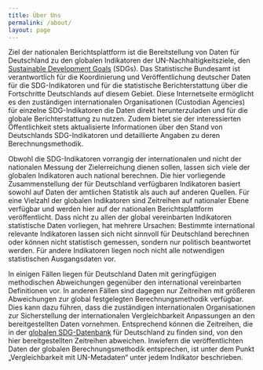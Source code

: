 ```yaml
---
title: Über Uns
permalink: /about/
layout: page
---
```


Ziel der nationalen Berichtsplattform ist die Bereitstellung von Daten für Deutschland zu den globalen  Indikatoren der UN-Nachhaltigkeitsziele, den [Sustainable Development Goals](https://www.un.org/sustainabledevelopment/sustainable-development-goals/) (SDGs). Das Statistische Bundesamt ist verantwortlich für die Koordinierung und Veröffentlichung deutscher Daten für die SDG-Indikatoren und für die statistische Berichterstattung über die Fortschritte Deutschlands auf diesem Gebiet. Diese Internetseite ermöglicht es den zuständigen internationalen Organisationen (Custodian Agencies) für einzelne SDG-Indikatoren die Daten direkt herunterzuladen und für die globale Berichterstattung zu nutzen. Zudem bietet sie der interessierten Öffentlichkeit stets aktualisierte Informationen über den Stand von Deutschlands SDG-Indikatoren und detaillierte Angaben zu deren Berechnungsmethodik.

Obwohl die SDG-Indikatoren vorrangig der internationalen und nicht der nationalen Messung der Zielerreichung dienen sollen, lassen sich viele der globalen Indikatoren auch national berechnen. Die hier vorliegende Zusammenstellung der für Deutschland verfügbaren Indikatoren basiert sowohl auf Daten der amtlichen Statistik als auch auf anderen Quellen. Für eine Vielzahl der globalen Indikatoren sind Zeitreihen auf nationaler Ebene verfügbar und werden hier auf der nationalen Berichtsplattform veröffentlicht. Dass nicht zu allen der global vereinbarten Indikatoren statistische Daten vorliegen, hat mehrere Ursachen: Bestimmte international relevante Indikatoren lassen sich nicht sinnvoll für Deutschland berechnen oder können nicht statistisch gemessen, sondern nur politisch beantwortet werden. Für andere Indikatoren liegen noch nicht alle notwendigen statistischen Ausgangsdaten vor.

In einigen Fällen liegen für Deutschland Daten mit geringfügigen methodischen Abweichungen gegenüber den international vereinbarten Definitionen vor. In anderen Fällen sind dagegen nur Zeitreihen mit größeren Abweichungen zur global festgelegten Berechnungsmethodik verfügbar. Dies kann dazu führen, dass die zuständigen internationalen Organisationen zur Sicherstellung der internationalen Vergleichbarkeit Anpassungen an den bereitgestellten Daten vornehmen. Entsprechend können die Zeitreihen, die in der [globalen SDG-Datenbank](https://unstats.un.org/sdgs/indicators/database/) für Deutschland zu finden sind, von den hier bereitgestellten Zeitreihen abweichen. Inwiefern die veröffentlichten Daten der globalen Berechnungsmethodik entsprechen, ist unter dem Punkt „Vergleichbarkeit mit UN-Metadaten“ unter jedem Indikator beschrieben.
